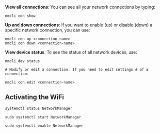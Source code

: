 **View all connections**: You can see all your network connections by typing:

```CLI
nmcli con show
```

**Up and down connections**: If you want to enable (up) or disable (down) a specific network connection, you can use:

```CLI
nmcli con up <connection-name>
nmcli con down <connection-name>

```

**View device status**: To see the status of all network devices, use:

```CLI 
nmcli dev status

# Modify or edit a connection: If you need to edit settings # of a connection:

nmcli con edit <connection-name>

```


## Activating the WiFi

```C
systemctl status NetworkManager

```

```CLI 
sudo systemctl start NetworkManager
```

```CLI 
sudo systemctl enable NetworkManager
```